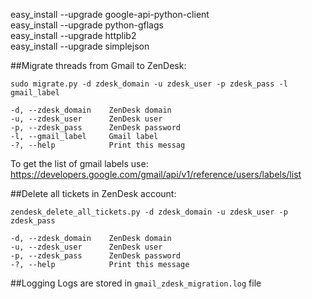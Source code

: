 easy_install --upgrade google-api-python-client  
easy_install --upgrade python-gflags  
easy_install --upgrade httplib2  
easy_install --upgrade simplejson  

##Migrate threads from Gmail to ZenDesk:
  ```
  sudo migrate.py -d zdesk_domain -u zdesk_user -p zdesk_pass -l gmail_label

  -d, --zdesk_domain    ZenDesk domain  
  -u, --zdesk_user      ZenDesk user  
  -p, --zdesk_pass      ZenDesk password  
  -l, --gmail_label     Gmail label  
  -?, --help            Print this messag
  ```

To get the list of gmail labels use: https://developers.google.com/gmail/api/v1/reference/users/labels/list

##Delete all tickets in ZenDesk account:
  ```
  zendesk_delete_all_tickets.py -d zdesk_domain -u zdesk_user -p zdesk_pass

  -d, --zdesk_domain    ZenDesk domain  
  -u, --zdesk_user      ZenDesk user  
  -p, --zdesk_pass      ZenDesk password  
  -?, --help            Print this message
  ```
  
##Logging
Logs are stored in `gmail_zdesk_migration.log` file
